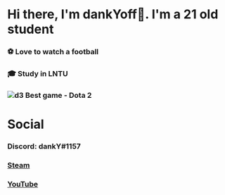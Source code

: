 # Hi there, I'm dankYoff👋. I'm a 21 old student
###  ⚽ Love to watch a football
###  🎓 Study in LNTU
###  ![d3](https://user-images.githubusercontent.com/91318807/191072687-89d9e9a6-e875-4491-b2a8-f825297d4bbf.gif) Best game - Dota 2 


# Social

### __Discord:__ dankY#1157

### [Steam](https://steamcommunity.com/id/dankYbatoff/)

### [YouTube](https://www.youtube.com/channel/UCOGqsd1lObd2tEKPMESn0yg)


